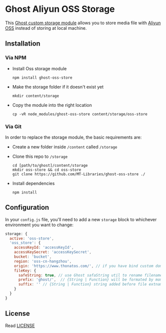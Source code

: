 # Ghost Aliyun OSS Storage

This [Ghost custom storage module](https://github.com/TryGhost/Ghost/wiki/Using-a-custom-storage-module) allows you to store media file with [Aliyun OSS](https://cn.aliyun.com/product/oss) instead of storing at local machine.

## Installation

### Via NPM

- Install Oss storage module

  ```
  npm install ghost-oss-store
  ```
  
- Make the storage folder if it doesn't exist yet

  ```
  mkdir content/storage
  ```
  
- Copy the module into the right location

  ```
  cp -vR node_modules/ghost-oss-store content/storage/oss-store
  ```

### Via Git

In order to replace the storage module, the basic requirements are:

- Create a new folder inside `/content` called `/storage`

- Clone this repo to `/storage`

  ```
  cd [path/to/ghost]/content/storage
  mkdir oss-store && cd oss-store
  git clone https://github.com/MT-Libraries/ghost-oss-store ./
  ```

- Install dependencies

  ```
  npm install
  ```

## Configuration

In your `config.js` file, you'll need to add a new `storage` block to whichever environment you want to change:

```javascript
storage: {
  active: 'oss-store',
  'oss_store': {
    accessKeyId: 'accessKeyId',
    accessKeySecret: 'accessKeySecret',
    bucket: 'bucket',
    region: 'oss-cn-hangzhou',
    origin: 'https://www.thonatos.com/', // if you have bind custom domain to oss bucket. or false             
    fileKey: {
      safeString: true, // use Ghost safaString util to rename filename, e.g. Chinese to Pinyin
      prefix: 'ghost/',  // {String | Function} will be formated by moment.js, using `[]` to escape,
      suffix: '' // {String | Function} string added before file extname.
    }
  }
}
```

## License

Read [LICENSE](LICENSE)
